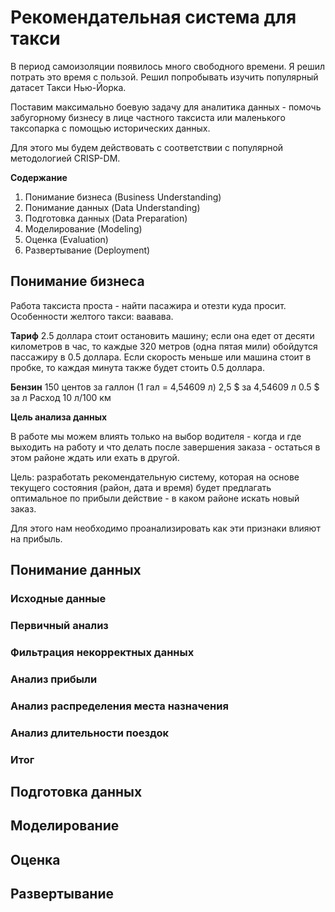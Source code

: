 Рекомендательная система для такси
==================================

В период самоизоляции появилось много свободного времени. Я решил потрать это время с пользой. Решил попробывать изучить популярный датасет Такси Нью-Йорка.

Поставим максимально боевую задачу для аналитика данных - помочь забугорному бизнесу в лице частного таксиста или маленького таксопарка с помощью исторических данных. 

Для этого мы будем действовать с соответствии с популярной методологией CRISP-DM.

**Содержание**

1. Понимание бизнеса (Business Understanding)
2. Понимание данных (Data Understanding)
3. Подготовка данных (Data Preparation)
4. Моделирование (Modeling)
5. Оценка (Evaluation)
6. Развертывание (Deployment)


Понимание бизнеса
-----------------
Работа таксиста проста - найти пасажира и отезти куда просит. Особенности желтого такси: ваавава.

**Тариф**
2.5 доллара стоит остановить машину; если она едет от десяти километров в час, то каждые 320 метров (одна пятая мили) обойдутся пассажиру в 0.5 доллара. Если скорость меньше или машина стоит в пробке, то каждая минута также будет стоить 0.5 доллара.

**Бензин**
150 центов за галлон (1 гал = 4,54609 л)
2,5 $ за 4,54609 л
0.5 $ за л
Расход 10 л/100 км

**Цель анализа данных**

В работе мы можем влиять только на выбор водителя - когда и где выходить на работу и что делать после завершения заказа - остаться в этом районе ждать или ехать в другой.

Цель: разработать рекомендательную систему, которая на основе текущего состояния (район, дата и время) будет предлагать оптимальное по прибыли действие - в каком районе искать новый заказ.

Для этого нам необходимо проанализировать как эти признаки влияют на прибыль.

Понимание данных
----------------
### Исходные данные

### Первичный анализ

### Фильтрация некорректных данных

### Анализ прибыли

### Анализ распределения места назначения

### Анализ длительности поездок

### Итог




Подготовка данных
-----------------


Моделирование
-------------


Оценка
------


Развертывание
-------------

